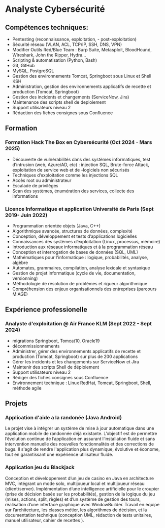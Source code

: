 
# Analyste Cybersécurité

## Compétences techniques:

- Pentesting (reconnaissance, exploitation, - post-exploitation) <br/>
- Sécurité réseau (VLAN, ACL, TCP/IP, SSH, DNS, VPN) <br/>
- Modifier Outils Red/Blue Team : Burp Suite, Metasploit, BloodHound, Wireshark, John the Ripper, Hydra... <br/>
- Scripting & automatisation (Python, Bash) <br/>
- Git, GitHub <br/>
- MySQL, PostgreSQL <br/>
- Gestion des environnements Tomcat, Springboot sous Linux et Shell KSH <br/>
- Administration, gestion des environnements applicatifs de recette et production (Tomcat, Springboot) <br/>
- Gestion des incidents et changements (ServiceNow, Jira) <br/>
- Maintenance des scripts shell de deploiement <br/>
- Support utilisateurs niveau 2 <br/>
- Rédaction des fiches consignes sous Confluence <br/>

## Formation
### Formation Hack The Box en Cybersécurité (Oct 2024 - Mars 2025)

- Découverte de vulnérabilités dans des systèmes informatiques, test d’intrusion (web, Azure/AD, etc) : injection SQL, Brute-force Attack, exploitation de service web et de -logiciels non sécurisés <br/>
- Techniques d’exploitation comme les injections SQL <br/>
- Accès root ou administrateur <br/>
- Escalade de privilèges <br/>
- Scan des systèmes, énumération des services, collecte des informations <br/>

### Licence Informatique et application Université de Paris (Sept 2019- Juin 2022)

- Programmation orientée objets (Java, C++) <br/>
- Algorithmique avancée, structures de données, complexité <br/>
- Conception, développement et tests d’applications logicielles <br/>
- Connaissances des systèmes d’exploitation (Linux, processus, mémoire) <br/>
- Introduction aux réseaux informatiques et à la programmation réseau <br/>
- Conception et interrogation de bases de données (SQL, UML) <br/>
- Mathématiques pour l'informatique : logique, probabilités, analyse, algèbre <br/>
- Automates, grammaires, compilation, analyse lexicale et syntaxique <br/>
- Gestion de projet informatique (cycle de vie, documentation, versionning) <br/>
- Méthodologie de résolution de problèmes et rigueur algorithmique <br/>
- Compréhension des enjeux organisationnels des entreprises (parcours MIAGE) <br/>

## Expérience professionelle
### Analyste d'exploitation @ Air France KLM (Sept 2022 - Sept 2024)

- migrations Springboot, Tomcat10, Oracle19 <br/>
- décommissionnements <br/>
- Administrer, gérer des environnements applicatifs de recette et production (Tomcat, Springboot) sur plus de 200 applications <br/>
- Gérer les incidents et les changements sur ServiceNow et Jira <br/>
- Maintenir des scripts Shell de déploiement <br/>
- Support utilisateurs niveau 2 <br/>
- Rédiger des fiches consignes sous Confluence <br/>
- Environnement technique : Linux RedHat, Tomcat, Springboot, Shell, méthode agile <br/> 

## Projets
### Application d'aide a la randonée (Java Android) 
Le projet vise à intégrer un système de mise à jour automatique dans une application mobile de randonnée déjà existante. L’objectif est de permettre l’évolution continue de l’application en assurant l’installation fluide et sans intervention manuelle des nouvelles fonctionnalités et des corrections de bugs. Il s'agit de rendre l'application plus dynamique, évolutive et économe, tout en garantissant une expérience utilisateur fluide. <br/>

### Application jeu du Blackjack 
Conception et développement d’un jeu de casino en Java en architecture MVC, intégrant un mode solo, multijoueur local et multijoueur réseau (client/server). 
Implémentation d’une intelligence artificielle pour le croupier (prise de décision basée sur les probabilités), gestion de la logique du jeu (mises, actions, split, règles) et d’un système de gestion des tours, réalisation d’une interface graphique avec WindowBuilder. Travail en équipe sur l’architecture, les classes métier, les algorithmes de décision, et la documentation technique (conception UML, rédaction de tests unitaires, manuel utilisateur, cahier de recettes ).
